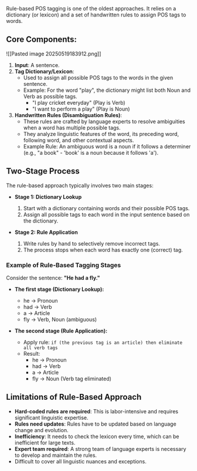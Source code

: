 Rule-based POS tagging is one of the oldest approaches. It relies on a dictionary (or lexicon) and a set of handwritten rules to assign POS tags to words.

## Core Components:
![[Pasted image 20250519183912.png]]
1.  **Input**: A sentence.
2.  **Tag Dictionary/Lexicon**:
    *   Used to assign all possible POS tags to the words in the given sentence.
    *   Example: For the word "play", the dictionary might list both Noun and Verb as possible tags.
        *   "I play cricket everyday" (Play is Verb)
        *   "I want to perform a play" (Play is Noun)
3.  **Handwritten Rules (Disambiguation Rules)**:
    *   These rules are crafted by language experts to resolve ambiguities when a word has multiple possible tags.
    *   They analyze linguistic features of the word, its preceding word, following word, and other contextual aspects.
    *   Example Rule: An ambiguous word is a noun if it follows a determiner (e.g., "a book" - 'book' is a noun because it follows 'a').

## Two-Stage Process

The rule-based approach typically involves two main stages:

*   **Stage 1: Dictionary Lookup**
    1.  Start with a dictionary containing words and their possible POS tags.
    2.  Assign all possible tags to each word in the input sentence based on the dictionary.

*   **Stage 2: Rule Application**
    1.  Write rules by hand to selectively remove incorrect tags.
    2.  The process stops when each word has exactly one (correct) tag.

### Example of Rule-Based Tagging Stages

Consider the sentence: **"He had a fly."**

*   **The first stage (Dictionary Lookup):**
    *   he  -> Pronoun
    *   had -> Verb
    *   a   -> Article
    *   fly -> Verb, Noun (ambiguous)

*   **The second stage (Rule Application):**
    *   Apply rule: `if (the previous tag is an article) then eliminate all verb tags`
    *   Result:
        *   he  -> Pronoun
        *   had -> Verb
        *   a   -> Article
        *   fly -> Noun (Verb tag eliminated)

## Limitations of Rule-Based Approach
*   **Hard-coded rules are required**: This is labor-intensive and requires significant linguistic expertise.
*   **Rules need updates**: Rules have to be updated based on language change and evolution.
*   **Inefficiency**: It needs to check the lexicon every time, which can be inefficient for large texts.
*   **Expert team required**: A strong team of language experts is necessary to develop and maintain the rules.
*   Difficult to cover all linguistic nuances and exceptions.